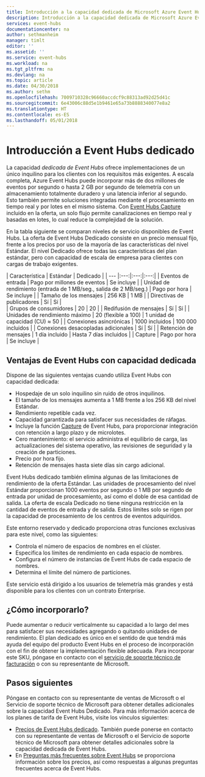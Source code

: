 ```yaml
---
title: Introducción a la capacidad dedicada de Microsoft Azure Event Hubs | Microsoft Docs
description: Introducción a la capacidad dedicada de Microsoft Azure Event Hubs.
services: event-hubs
documentationcenter: na
author: sethmanheim
manager: timlt
editor: ''
ms.assetid: ''
ms.service: event-hubs
ms.workload: na
ms.tgt_pltfrm: na
ms.devlang: na
ms.topic: article
ms.date: 04/30/2018
ms.author: sethm
ms.openlocfilehash: 7009710328c96660accdcf9c88313ad92d25d41c
ms.sourcegitcommit: 6e43006c88d5e1b9461e65a73b8888340077e8a2
ms.translationtype: HT
ms.contentlocale: es-ES
ms.lasthandoff: 05/01/2018
---
```

# <a name="overview-of-event-hubs-dedicated"></a>Introducción a Event Hubs dedicado

La capacidad *dedicada de Event Hubs* ofrece implementaciones de un único inquilino para los clientes con los requisitos más exigentes. A escala completa, Azure Event Hubs puede incorporar más de dos millones de eventos por segundo o hasta 2 GB por segundo de telemetría con un almacenamiento totalmente duradero y una latencia inferior al segundo. Esto también permite soluciones integradas mediante el procesamiento en tiempo real y por lotes en el mismo sistema. Con [Event Hubs Capture](event-hubs-capture-overview.md) incluido en la oferta, un solo flujo permite canalizaciones en tiempo real y basadas en lotes, lo cual reduce la complejidad de la solución.

En la tabla siguiente se comparan niveles de servicio disponibles de Event Hubs. La oferta de Event Hubs Dedicado consiste en un precio mensual fijo, frente a los precios por uso de la mayoría de las características del nivel Estándar. El nivel Dedicado ofrece todas las características del plan estándar, pero con capacidad de escala de empresa para clientes con cargas de trabajo exigentes. 

| Característica | Estándar | Dedicado |
| --- |:---:|:---:|:---:|
| Eventos de entrada | Pago por millones de eventos | Se incluye |
| Unidad de rendimiento (entrada de 1 MB/seg., salida de 2 MB/seg.) | Pago por hora | Se incluye |
| Tamaño de los mensajes | 256 KB | 1 MB |
| Directivas de publicadores | Sí | Sí |   
| Grupos de consumidores | 20 | 20 |
| Redifusión de mensajes | Sí | Sí |
| Unidades de rendimiento máximo | 20 (flexible a 100)   | 1 unidad de capacidad (CU) ≈ 50 |
| Conexiones asincrónicas | 1000 incluidos | 100 000 incluidos |
| Conexiones desacopladas adicionales | Sí | Sí |
| Retención de mensajes | 1 día incluido | Hasta 7 días incluidos |
| Capture | Pago por hora | Se incluye |

## <a name="benefits-of-event-hubs-dedicated-capacity"></a>Ventajas de Event Hubs con capacidad dedicada

Dispone de las siguientes ventajas cuando utiliza Event Hubs con capacidad dedicada:

* Hospedaje de un solo inquilino sin ruido de otros inquilinos.
* El tamaño de los mensajes aumenta a 1 MB frente a los 256 KB del nivel Estándar.
* Rendimiento repetible cada vez.
* Capacidad garantizada para satisfacer sus necesidades de ráfagas.
* Incluye la función [Capture](event-hubs-capture-overview.md) de Event Hubs, para proporcionar integración con retención a largo plazo y de microlotes.
* Cero mantenimiento: el servicio administra el equilibrio de carga, las actualizaciones del sistema operativo, las revisiones de seguridad y la creación de particiones.
* Precio por hora fijo.
* Retención de mensajes hasta siete días sin cargo adicional.

Event Hubs dedicado también elimina algunas de las limitaciones de rendimiento de la oferta Estándar. Las unidades de procesamiento del nivel Estándar proporcionan 1000 eventos por segundo o 1 MB por segundo de entrada por unidad de procesamiento, así como el doble de esa cantidad de salida. La oferta de escala Dedicado no tiene ninguna restricción en la cantidad de eventos de entrada y de salida. Estos límites solo se rigen por la capacidad de procesamiento de los centros de eventos adquiridos.

Este entorno reservado y dedicado proporciona otras funciones exclusivas para este nivel, como las siguientes:

* Controla el número de espacios de nombres en el clúster.
* Especifica los límites de rendimiento en cada espacio de nombres.
* Configura el número de instancias de Event Hubs de cada espacio de nombres.
* Determina el límite del número de particiones.

Este servicio está dirigido a los usuarios de telemetría más grandes y está disponible para los clientes con un contrato Enterprise.

## <a name="how-to-onboard"></a>¿Cómo incorporarlo?

Puede aumentar o reducir verticalmente su capacidad a lo largo del mes para satisfacer sus necesidades agregando o quitando unidades de rendimiento. El plan dedicado es único en el sentido de que tendrá más ayuda del equipo del producto Event Hubs en el proceso de incorporación con el fin de obtener la implementación flexible adecuada. Para incorporar este SKU, póngase en contacto con el [servicio de soporte técnico de facturación](https://ms.portal.azure.com/#create/Microsoft.Support) o con su representante de Microsoft.

## <a name="next-steps"></a>Pasos siguientes

Póngase en contacto con su representante de ventas de Microsoft o el Servicio de soporte técnico de Microsoft para obtener detalles adicionales sobre la capacidad Event Hubs Dedicado. Para más información acerca de los planes de tarifa de Event Hubs, visite los vínculos siguientes:

- [Precios de Event Hubs dedicado](https://azure.microsoft.com/pricing/details/event-hubs/). También puede ponerse en contacto con su representante de ventas de Microsoft o el Servicio de soporte técnico de Microsoft para obtener detalles adicionales sobre la capacidad dedicada de Event Hubs.
- En [Preguntas más frecuentes sobre Event Hubs](event-hubs-faq.md) se proporciona información sobre los precios, así como respuestas a algunas preguntas frecuentes acerca de Event Hubs. 
